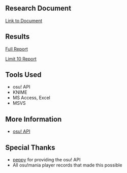 ## Research Document
[Link to Document](https://github.com/Eve-ning/ppshift/blob/master/documents/research.pdf)

## Results
[Full Report](https://github.com/Eve-ning/ppshift/blob/master/documents/KNIME/results/full_report.pdf)

[Limit 10 Report](https://github.com/Eve-ning/ppshift/blob/master/documents/KNIME/results/lim10_report.pdf)

## Tools Used
- osu! API
- KNIME
- MS Access, Excel
- MSVS

## More Information
- [osu! API](https://github.com/ppy/osu-api/wiki)

## Special Thanks
- [peppy](https://github.com/ppy) for providing the osu! API
- All osu!mania player records that made this possible
